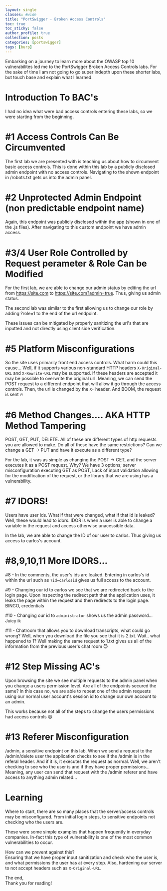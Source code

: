```yaml
---
layout: single
classes: #wide
title: "PortSwigger - Broken Access Controls"
toc: true
toc_sticky: false
author_profile: true
collection: posts
categories: [portswigger]
tags: [burp]
---
```


Embarking on a journey to learn more about the OWASP top 10 vulnerabilites led me to the PortSwigger Broken Access Controls labs. For the sake of time I am not going to go super indepth upon these shorter labs, but touch base and explain what I learned. 


# Introduction To BAC's
I had no idea what were bad access controls entering these labs, so we were starting from the beginning.

# #1 Access Controls Can Be Circumvented
The first lab we are presented with is teaching us about how to circumvent basic access controls. This is done within this lab by a publicly disclosed admin endpoint with no access controls. Navigating to the shown endpoint in /robots.txt gets us into the admin panel. 


# #2 Unprotected Admin Endpoint (non predictable endpoint name)
Again, this endpoint was publicly disclosed within the app (shown in one of the .js files). After navigating to this custom endpoint we have admin access.


# #3/4 User Role Controlled by Request perameter & Role Can be Modified
For the first lab, we are able to change our admin status by editing the url from https://site.com to https://site.com?admin=true. Thus, giving us admin status.

The second lab was similar to the first allowing us to change our role by adding ?role=1 to the end of the url endpoint. 

These issues can be mitigated by properly sanitizing the url's that are inputted and not directly using client side verification.


# #5 Platform Misconfigurations
So the site uses primarily front end access controls. What harm could this cause... Well, if it supports various non-standard HTTP headers `X-Original-URL` and `X-Rewrite-URL` may be supported. If these headers are accepted it may be possible to overwrite the original url. Meaning, we can send the POST request to a different endpoint that will allow it go through the access controls. Then, the url is changed by the `X-` header. And BOOM, the request is sent :fire: 

# #6 Method Changes.... AKA HTTP Method Tampering
POST, GET, PUT, DELETE. All of these are different types of http requests you
are allowed to make. Do all of these have the same restrictions? Can we change a
GET -> PUT and have it execute as a different type?

For the lab, it was as simple as changing the POST -> GET, and the server
executes it as a POST request. Why? We have 3 options; server misconfiguration
executing GET as POST, Lack of input validation allowing for the modification of
the request, or the library that we are using has a vulnerability. 

# #7 IDORS!
Users have user ids. What if that were changed, what if that id is leaked? Well,
these would lead to idors. IDOR is when a user is able to change a variable in
the request and access otherwise unacessible data. 

In the lab, we are able to change the ID of our user to carlos. Thus giving us access to carlos's account.

# #8,9,10,11 More IDORS...
#8 - In the comments, the user's ids are leaked. Entering in carlos's id within the url such as `?id=carlosid` gives us full access to the account.

#9 - Changing our id to carlos we see that we are redirected back to the login page. Upon inspecting the redirect path that the application uses, it leaks the page within the request and then redirects to the login page. BINGO, credentials 

#10 - Changing our id to `administrator` shows us the admin password... Juicy ik 

#11 - Chatroom that allows you to download transcripts, what could go wrong? Well, when you download the file you see that it is 2.txt. Wait.. what happened to 1? Well making the same request to 1.txt gives us all of the information from the previous user's chat room :smiling_imp:

# #12 Step Missing AC's
Upon browsing the site we see multiple requests to the admin panel when you change a users permission level. Are all of the endpoints secured the same? In this case no, we are able to repeat one of the admin requests using our normal user account's session id to change our own account to an admin. 

This works because not all of the steps to change the users permissions had access controls :smile:

# #13 Referer Misconfiguration
/admin, a sensitive endpoint on this lab. When we send a request to the /admin/delete user the application checks to see if the /admin is in the referal header. And if it is, it executes the request as normal. Well, we aren't checking to see who the user is and if they have proper permissions... Meaning, any user can send that request with the /admin referer and have access to anything admin related...



# Learning

Where to start, there are so many places that the server/access controls may be misconfigured. From initial login steps, to sensitive endpoints not checking who the users are.

These were some simple examples that happen frequently in everyday companies. In-fact this type of vulnerability is one of the most common vulnerabilities to occur.

How can we prevent against this?  
Ensuring that we have proper input sanitization and check who the user is, and what permissions the user has at every step. Also, hardening our server to not accept headers such as `X-Original-URL`. 




The end,   
Thank you for reading!